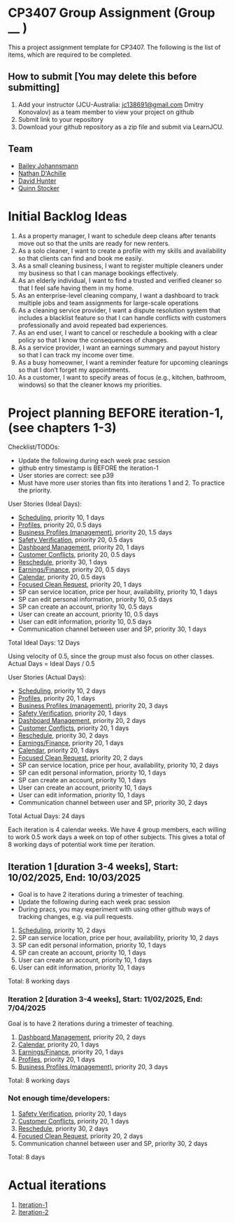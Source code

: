 # CP3407 Group Assignment (Group __ )

This a project assignment template for CP3407. 
The following is the list of items, which are required to be completed.

## How to submit [You may delete this before submitting]

1. Add your instructor (JCU-Australia: jc138691@gmail.com Dmitry Konovalov) as a team member to view your project on github
2. Submit link to your repository
3. Download your github repository as a zip file and submit via LearnJCU.

## Team

- [Bailey Johannsmann](https://www.github.com/Bailey-Johannsmann)
- [Nathan D'Achille](https://www.github.com/Nathan-Dachille)
- [David Hunter](https://www.github.com/Dav0-12)
- [Quinn Stocker](https://www.github.com/Quinn-Stocker)

# Initial Backlog Ideas
1. As a property manager, I want to schedule deep cleans after tenants move out so that the units are ready for new renters.
2. As a solo cleaner, I want to create a profile with my skills and availability so that clients can find and book me easily.
3. As a small cleaning business, I want to register multiple cleaners under my business so that I can manage bookings effectively.
4. As an elderly individual, I want to find a trusted and verified cleaner so that I feel safe having them in my home.
5. As an enterprise-level cleaning company, I want a dashboard to track multiple jobs and team assignments for large-scale operations
6. As a cleaning service provider, I want a dispute resolution system that includes a blacklist feature so that I can handle conflicts with customers professionally and avoid repeated bad experiences.
7. As an end user, I want to cancel or reschedule a booking with a clear policy so that I know the consequences of changes.
8. As a service provider, I want an earnings summary and payout history so that I can track my income over time.
9. As a busy homeowner, I want a reminder feature for upcoming cleanings so that I don’t forget my appointments.
10. As a customer, I want to specify areas of focus (e.g., kitchen, bathroom, windows) so that the cleaner knows my priorities.

# Project planning BEFORE iteration-1, (see chapters 1-3)
Checklist/TODOs: 
* Update the following during each week prac session
* github entry timestamp is BEFORE the iteration-1
* User stories are correct: see p39
* Must have more user stories than fits into iterations 1 and 2. To practice the priority.

User Stories (Ideal Days):

* [Scheduling](./user_stories/user_story_01_title.md), priority 10, 1 days 
* [Profiles](./user_stories/user_story_01_title.md), priority 20, 0.5 days
* [Business Profiles (management)](./user_stories/user_story_01_title.md), priority 20, 1.5 days
* [Safety Verification](./user_stories/user_story_01_title.md), priority 20, 0.5 days
* [Dashboard Management](./user_stories/user_story_01_title.md), priority 20, 1 days
* [Customer Conflicts](./user_stories/user_story_01_title.md), priority 20, 0.5 days
* [Reschedule](./user_stories/user_story_01_title.md), priority 30, 1 days
* [Earnings/Finance](./user_stories/user_story_01_title.md), priority 20, 0.5 days
* [Calendar](./user_stories/user_story_01_title.md), priority 20, 0.5 days
* [Focused Clean Request](./user_stories/user_story_01_title.md), priority 20, 1 days
* SP can service location, price per hour, availability, priority 10, 1 days
* SP can edit personal information, priority 10, 0.5 days
* SP can create an account, priority 10, 0.5 days
* User can create an account, priority 10, 0.5 days
* User can edit information, priority 10, 0.5 days
* Communication channel between user and SP, priority 30, 1 days

Total Ideal Days: 12 Days

Using velocity of 0.5, since the group must also focus on other classes.
Actual Days = Ideal Days / 0.5

User Stories (Actual Days):
* [Scheduling](./user_stories/user_story_01_title.md), priority 10, 2 days 
* [Profiles](./user_stories/user_story_01_title.md), priority 20, 1 days
* [Business Profiles (management)](./user_stories/user_story_01_title.md), priority 20, 3 days
* [Safety Verification](./user_stories/user_story_01_title.md), priority 20, 1 days
* [Dashboard Management](./user_stories/user_story_01_title.md), priority 20, 2 days
* [Customer Conflicts](./user_stories/user_story_01_title.md), priority 20, 1 days
* [Reschedule](./user_stories/user_story_01_title.md), priority 30, 2 days
* [Earnings/Finance](./user_stories/user_story_01_title.md), priority 20, 1 days
* [Calendar](./user_stories/user_story_01_title.md), priority 20, 1 days
* [Focused Clean Request](./user_stories/user_story_01_title.md), priority 20, 2 days
* SP can service location, price per hour, availability, priority 10, 2 days
* SP can edit personal information, priority 10, 1 days
* SP can create an account, priority 10, 1 days
* User can create an account, priority 10, 1 days
* User can edit information, priority 10, 1 days
* Communication channel between user and SP, priority 30, 2 days

Total Actual Days: 24 days

Each iteration is 4 calendar weeks. We have 4 group members, each willing to work 0.5 work days a week
on top of other subjects. This gives a total of 8 working days of potential work time per iteration.


## Iteration 1 [duration 3-4 weeks], Start: 10/02/2025, End: 10/03/2025 

* Goal is to have 2 iterations during a trimester of teaching.
* Update the following during each week prac session
* During pracs, you may experiment with using other github ways of tracking changes, e.g. via pull requests.

1. [Scheduling](./user_stories/user_story_01_title.md), priority 10, 2 days
2. SP can service location, price per hour, availability, priority 10, 2 days
3. SP can edit personal information, priority 10, 1 days
4. SP can create an account, priority 10, 1 days
5. User can create an account, priority 10, 1 days
6. User can edit information, priority 10, 1 days

Total: 8 working days


### Iteration 2 [duration 3-4 weeks], Start: 11/02/2025, End: 7/04/2025
Goal is to have 2 iterations during a trimester of teaching.

1. [Dashboard Management](./user_stories/user_story_01_title.md), priority 20, 2 days
2. [Calendar](./user_stories/user_story_01_title.md), priority 20, 1 days
3. [Earnings/Finance](./user_stories/user_story_01_title.md), priority 20, 1 days
4. [Profiles](./user_stories/user_story_01_title.md), priority 20, 1 days
5. [Business Profiles (management)](./user_stories/user_story_01_title.md), priority 20, 3 days

Total: 8 working days

### Not enough time/developers: 
1. [Safety Verification](./user_stories/user_story_01_title.md), priority 20, 1 days
2. [Customer Conflicts](./user_stories/user_story_01_title.md), priority 20, 1 days
3. [Reschedule](./user_stories/user_story_01_title.md), priority 30, 2 days
4. [Focused Clean Request](./user_stories/user_story_01_title.md), priority 20, 2 days
5. Communication channel between user and SP, priority 30, 2 days

Total: 8 days

# Actual iterations
1. [Iteration-1](./iteration_1.md)
2. [Iteration-2](./iteration_2.md)

